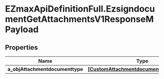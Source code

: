 # EZmaxApiDefinitionFull.EzsigndocumentGetAttachmentsV1ResponseMPayload

## Properties

Name | Type | Description | Notes
------------ | ------------- | ------------- | -------------
**a_objAttachmentdocumenttype** | [**[CustomAttachmentdocumenttypeResponse]**](CustomAttachmentdocumenttypeResponse.md) |  | 


